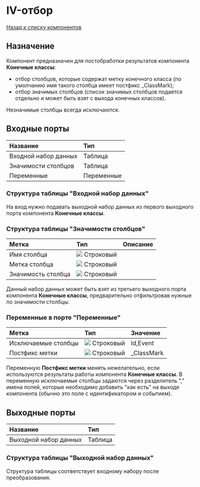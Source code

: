 # IV-отбор

[Назад к списку компонентов](../README.md)

## Назначение

Компонент предназначен для постобработки результатов компонента **Конечные классы**:

* отбор столбцов, которые содержат метку конечного класса (по умолчанию имя такого столбца имеет постфикс _ClassMark);
* отбор значимых столбцов (список значимых столбцов подается отдельно и может быть взят с выхода конечных классов).

Незначимые столбцы всегда исключаются.

## Входные порты

| Название               | Тип           |
|:-----------------------|:--------------|
| Входной набор данных   | Таблица       |
| Значимости столбцов    | Таблица       |
| Переменные             | Переменные    |

### Структура таблицы "Входной набор данных"

На вход нужно подавать выходной набор данных из первого выходного порта компонента **Конечные классы**.

### Структура таблицы "Значимости столбцов"

| Метка               | Тип                             | Описание                |
|:--------------------|:--------------------------------|:------------------------|
| Имя столбца         | ![](./img/string.svg) Строковый |                         |
| Метка столбца       | ![](./img/string.svg) Строковый |                         |
| Значимость столбца  | ![](./img/string.svg) Строковый |                         |

Данный набор данных может быть взят из третьего выходного порта компонента **Конечные классы**, предварительно отфильтровав нужные по значимости столбцы.

### Переменные в порте "Переменные"

| Метка               | Тип                             | Значение    |
|:--------------------|:--------------------------------|:------------|
| Исключаемые столбцы | ![](./img/string.svg) Строковый | Id,Event    |
| Постфикс метки      | ![](./img/string.svg) Строковый | _ClassMark  |

Переменную **Постфикс метки** менять нежелательно, если используются результаты работы компонента **Конечные классы**.
В переменную исключаемые столбцы задаются через разделитель "," имена полей, которые необходимо добавить "как есть" на выходе компонента (обычно это поле с идентификатором и событием).

## Выходные порты

| Название              | Тип     |
|:----------------------|:--------|
| Выходной набор данных | Таблица |

### Структура таблицы "Выходной набор данных"

Структура таблицы соответствует входному набору после преобразования.